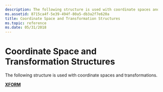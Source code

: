```yaml
---
description: The following structure is used with coordinate spaces and transformations.
ms.assetid: 8715ca4f-5e39-494f-80a5-db3a2f7e620a
title: Coordinate Space and Transformation Structures
ms.topic: reference
ms.date: 05/31/2018
---
```


# Coordinate Space and Transformation Structures

The following structure is used with coordinate spaces and transformations.

[**XFORM**](/windows/win32/api/wingdi/ns-wingdi-xform)

 

 



